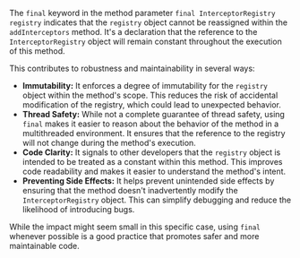 The `final` keyword in the method parameter `final InterceptorRegistry registry` indicates that the `registry` object cannot be reassigned within the `addInterceptors` method. It's a declaration that the reference to the `InterceptorRegistry` object will remain constant throughout the execution of this method.

This contributes to robustness and maintainability in several ways:

* **Immutability:**  It enforces a degree of immutability for the `registry` object within the method's scope. This reduces the risk of accidental modification of the registry, which could lead to unexpected behavior.
* **Thread Safety:** While not a complete guarantee of thread safety, using `final` makes it easier to reason about the behavior of the method in a multithreaded environment. It ensures that the reference to the registry will not change during the method's execution.
* **Code Clarity:** It signals to other developers that the `registry` object is intended to be treated as a constant within this method. This improves code readability and makes it easier to understand the method's intent.
* **Preventing Side Effects:** It helps prevent unintended side effects by ensuring that the method doesn't inadvertently modify the `InterceptorRegistry` object. This can simplify debugging and reduce the likelihood of introducing bugs.

While the impact might seem small in this specific case, using `final` whenever possible is a good practice that promotes safer and more maintainable code.